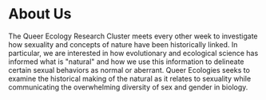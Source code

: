 # About Us 
The Queer Ecology Research Cluster meets every other week to investigate how sexuality and concepts of nature have been historically linked. In particular, we are interested in how evolutionary and ecological science has informed what is "natural" and how we use this information to delineate certain sexual behaviors as normal or aberrant. Queer Ecologies seeks to examine the historical making of the natural as it relates to sexuality while communicating the overwhelming diversity of sex and gender in biology. 
